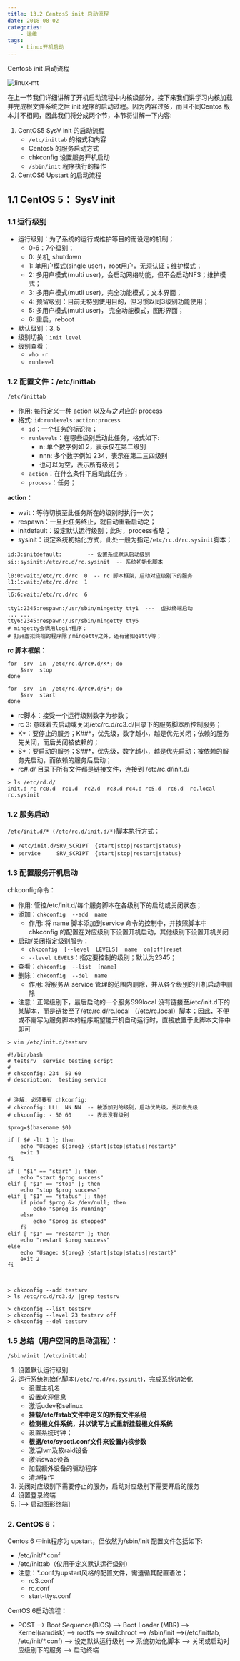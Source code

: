 ```yaml
---
title: 13.2 Centos5 init 启动流程
date: 2018-08-02
categories:
    - 运维
tags:
    - Linux开机启动
---
```


Centos5 init 启动流程

![linux-mt](/images/linux_mt/linux_mt.jpg)
<!-- more -->

在上一节我们详细讲解了开机启动流程中内核级部分，接下来我们讲学习内核加载并完成根文件系统之后 init 程序的启动过程。因为内容过多，而且不同Centos 版本并不相同，因此我们将分成两个节，本节将讲解一下内容:
1. CentOS5 SysV init 的启动流程
	- `/etc/inittab` 的格式和内容
	- Centos5 的服务启动方式
	- chkconfig 设置服务开机启动
	- `/sbin/init` 程序执行的操作
2. CentOS6 Upstart 的启动流程

## 1.1 CentOS 5： SysV init
### 1.1 运行级别
- 运行级别：为了系统的运行或维护等目的而设定的机制；
    - 0-6：7个级别；
    - 0: 关机, shutdown
    - 1: 单用户模式(single user)，root用户，无须认证；维护模式；
    - 2: 多用户模式(multi user)，会启动网络功能，但不会启动NFS；维护模式；
    - 3: 多用户模式(mutli user)，完全功能模式；文本界面；
    - 4: 预留级别：目前无特别使用目的，但习惯以同3级别功能使用；
    - 5: 多用户模式(multi user)， 完全功能模式，图形界面；
    - 6: 重启，reboot
- 默认级别：3, 5
- 级别切换：`init level`
- 级别查看：
    - `who -r`
    - `runlevel`

### 1.2 配置文件：/etc/inittab
`/etc/inittab`
- 作用: 每行定义一种 action 以及与之对应的 process
- 格式: `id:runlevels:action:process`
    - `id`：一个任务的标识符；
    - `runlevels`：在哪些级别启动此任务，格式如下:
    	- n: 单个数字例如 2，表示仅在第二级别
    	- nnn: 多个数字例如 234，表示在第二三四级别
    	- 也可以为空，表示所有级别；
    - `action`：在什么条件下启动此任务；
    - `process`：任务；

**action**：
- wait：等待切换至此任务所在的级别时执行一次；
- respawn：一旦此任务终止，就自动重新启动之；
- initdefault：设定默认运行级别；此时，process省略；
- sysinit：设定系统初始化方式，此处一般为指定`/etc/rc.d/rc.sysinit`脚本；


```            
id:3:initdefault:        -- 设置系统默认启动级别
si::sysinit:/etc/rc.d/rc.sysinit  -- 系统初始化脚本

l0:0:wait:/etc/rc.d/rc  0  -- rc 脚本框架，启动对应级别下的服务
l1:1:wait:/etc/rc.d/rc  1
…………
l6:6:wait:/etc/rc.d/rc  6

tty1:2345:respawn:/usr/sbin/mingetty tty1  ---  虚拟终端启动
... ...
tty6:2345:respawn:/usr/sbin/mingetty tty6    
# mingetty会调用login程序；
# 打开虚拟终端的程序除了mingetty之外，还有诸如getty等；
```

**rc 脚本框架：**
```
for  srv  in  /etc/rc.d/rc#.d/K*; do
    $srv  stop
done

for  srv  in  /etc/rc.d/rc#.d/S*; do
    $srv  start
done
```
- rc脚本：接受一个运行级别数字为参数；
- rc 3: 意味着去启动或关闭/etc/rc.d/rc3.d/目录下的服务脚本所控制服务；
- K\*：要停止的服务；K\#\#\*，优先级，数字越小，越是优先关闭；依赖的服务先关闭，而后关闭被依赖的；
- S\*：要启动的服务；S\#\#\*，优先级，数字越小，越是优先启动；被依赖的服务先启动，而依赖的服务后启动；
- rc\#.d/ 目录下所有文件都是链接文件，连接到 /etc/rc.d/init.d/

```
> ls /etc/rd.d/
init.d rc rc0.d  rc1.d  rc2.d  rc3.d rc4.d rc5.d  rc6.d  rc.local  rc.sysinit    
```

### 1.2 服务启动
`/etc/init.d/* (/etc/rc.d/init.d/*)`脚本执行方式：
- `/etc/init.d/SRV_SCRIPT  {start|stop|restart|status}`
- `service     SRV_SCRIPT  {start|stop|restart|status}`

### 1.3 配置服务开机启动
chkconfig命令：
- 作用: 管控/etc/init.d/每个服务脚本在各级别下的启动或关闭状态；
- 添加：`chkconfig  --add  name`
	- 作用: 将 name 脚本添加到service 命令的控制中，并按照脚本中 chkconfig 的配置在对应级别下设置开机启动，其他级别下设置开机关闭
- 启动/关闭指定级别服务：
    - `chkconfig  [--level  LEVELS]  name  on|off|reset`
    - `--level LEVELS`：指定要控制的级别；默认为2345；
- 查看：`chkconfig  --list  [name]`
- 删除：`chkconfig  --del  name`
    - 作用: 将服务从 service 管理的范围内删除，并从各个级别的开机启动中删除
- 注意：正常级别下，最后启动的一个服务S99local 没有链接至/etc/init.d下的某脚本，而是链接至了/etc/rc.d/rc.local （/etc/rc.local）脚本；因此，不便或不需写为服务脚本的程序期望能开机自动运行时，直接放置于此脚本文件中即可

```
> vim /etc/init.d/testsrv

#!/bin/bash
# testsrv  serviec testing script
#
# chkconfig: 234  50 60
# description:  testing service


# 注解: 必须要有 chkconfig:
# chkconfig: LLL  NN NN  -- 被添加到的级别，启动优先级，关闭优先级
# chkconfig: - 50 60     -- 表示没有级别

$prog=$(basename $0)

if [ $# -lt 1 ]; then
	echo "Usage: ${prog} {start|stop|status|restart}"
	exit 1
fi

if [ "$1" == "start" ]; then
	echo "start $prog success"
elif [ "$1" == "stop" ]; then
	echo "stop $prog success"
elif [ "$1" == "status" ]; then
	if pidof $prog &> /dev/null; then
		echo "$prog is running"
	else
		echo "$prog is stopped"
	fi
elif [ "$1" == "restart" ]; then
	echo "restart $prog success"
else
	echo "Usage: ${prog} {start|stop|status|restart}"
	exit 2
fi



> chkconfig --add testsrv
> ls /etc/rc.d/rc3.d/ |grep testsrv

> chkconfig --list testsrv
> chkconfig --level 23 testsrv off
> chkconfig --del testsrv
```


### 1.5 总结（用户空间的启动流程）：
`/sbin/init (/etc/inittab)`
1. 设置默认运行级别
3. 运行系统初始化脚本(`/etc/rc.d/rc.sysinit`)，完成系统初始化
	- 设置主机名
	- 设置欢迎信息
	- 激活udev和selinux
	- **挂载/etc/fstab文件中定义的所有文件系统**
	- **检测根文件系统，并以读写方式重新挂载根文件系统**
	- 设置系统时钟；
	- **根据/etc/sysctl.conf文件来设置内核参数**
	- 激活lvm及软raid设备
	- 激活swap设备
	- 加载额外设备的驱动程序
	- 清理操作
4. 关闭对应级别下需要停止的服务，启动对应级别下需要开启的服务
5. 设置登录终端
6. [--> 启动图形终端]


### 2. CentOS 6：
Centos 6 中init程序为 upstart，但依然为/sbin/init 配置文件包括如下:
- /etc/init/\*.conf
- /etc/inittab（仅用于定义默认运行级别）
- 注意：\*.conf为upstart风格的配置文件，需遵循其配置语法；
    - rcS.conf
    - rc.conf
    - start-ttys.conf

CentOS 6启动流程：
- POST --> Boot Sequence(BIOS) --> Boot Loader (MBR) --> Kernel(ramdisk) --> rootfs --> switchroot --> /sbin/init -->(/etc/inittab, /etc/init/\*.conf) --> 设定默认运行级别 --> 系统初始化脚本 --> 关闭或启动对应级别下的服务 --> 启动终端
